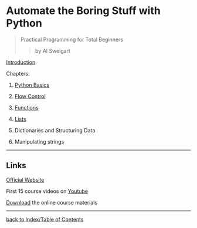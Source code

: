# Automate the Boring Stuff with Python
> Practical Programming for Total Beginners
>> by Al Sweigart
  
[Introduction](atbswpIntro.md)

Chapters:

1. [Python Basics](atbswp1.md)

2. [Flow Control](atbswp2.md)

3. [Functions](atbswp3.md)

4. [Lists](atbswp4.md)

5. Dictionaries and Structuring Data

6. Manipulating strings

---
## Links

[Official Website](https://automatetheboringstuff.com/)

First 15 course videos on [Youtube](https://www.youtube.com/watch?v=1F_OgqRuSdI&list=PL0-84-yl1fUnRuXGFe_F7qSH1LEnn9LkW)

[Download](https://www.nostarch.com/download/Automate_the_Boring_Stuff_onlinematerials.zip) the online course materials

---
[back to Index/Table of Contents](index.md)
